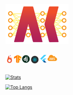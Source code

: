 <p align="center">

[<img alt="AKLogo" width="200px" src="https://raw.githubusercontent.com/Akhilez/Akhilez/master/AK_Logo.png" />](https://akhil.ai/)

<br/>

<div>
<img align="left" height="26px" src="https://raw.githubusercontent.com/Akhilez/Akhilez/master/icons/pytorch.png" />
<img align="left" height="26px" src="https://raw.githubusercontent.com/Akhilez/Akhilez/master/icons/tensorflow.png" />
<img align="left" height="26px" src="https://raw.githubusercontent.com/Akhilez/Akhilez/master/icons/django.jpg" />
<img align="left" height="30px" src="https://raw.githubusercontent.com/Akhilez/Akhilez/master/icons/react.webp" />
<img align="left" height="24px" src="https://raw.githubusercontent.com/Akhilez/Akhilez/master/icons/flutter.png" />
<img align="left" height="20px" src="https://raw.githubusercontent.com/Akhilez/Akhilez/master/icons/AWS.png" />
</div>

<br/><br/>

[![Stats](https://github-readme-stats.vercel.app/api?username=Akhilez&count_private=true&show_icons=true&cache_seconds=86400&hide_title=true)](https://akhil.ai/)

[![Top Langs](https://github-readme-stats.vercel.app/api/top-langs/?username=Akhilez&layout=compact)](https://akhil.ai/)

</p>